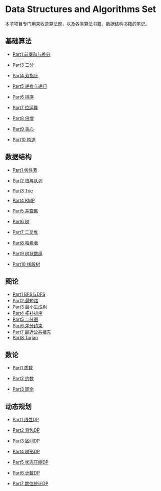 # Data Structures and Algorithms Set

本子项目专门用来收录算法题，以及各类算法书籍、数据结构书籍的笔记。

## 基础算法

* [Part1 前缀和与差分](https://github.com/TiredAce/MyNotion/tree/master/Data%20Structures%20and%20Algorithms/Algorithm_set/%E5%89%8D%E7%BC%80%E5%92%8C%E4%B8%8E%E5%B7%AE%E5%88%86)

* [Part3 二分](https://github.com/TiredAce/MyNotion/tree/master/Data%20Structures%20and%20Algorithms/Algorithm_set/%E4%BA%8C%E5%88%86)

* [Part4 双指针](https://github.com/TiredAce/MyNotion/tree/master/Data%20Structures%20and%20Algorithms/Algorithm_set/%E5%8F%8C%E6%8C%87%E9%92%88)

* [Part5 递推与递归](./递推与递归)
* [Part6 排序]()
* [Part7 位运算]()
* [Part8 倍增]()
* [Part9 贪心]()
* [Part10 构造]()

## 数据结构

* [Part1 线性表](https://github.com/TiredAce/MyNotion/tree/master/Data%20Structures%20and%20Algorithms/Algorithm_set/%E7%BA%BF%E6%80%A7%E8%A1%A8)

* [Part2 栈与队列](https://github.com/TiredAce/MyNotion/tree/master/Data%20Structures%20and%20Algorithms/Algorithm_set/%E6%A0%88%E4%B8%8E%E9%98%9F%E5%88%97)

* [Part3 Trie]()

* [Part4 KMP]()

* [Part5 并查集]()
* [Part6 树]()
* [Part7 二叉堆]()
* [Part8 哈希表]()
* [Part9 树状数组]()
* [Part10 线段树]()

## 图论

* [Part1 BFS与DFS](https://github.com/TiredAce/MyNotion/tree/master/Data%20Structures%20and%20Algorithms/Algorithm_set/DFS%E5%92%8CBFS)
* [Part2 最短路]()
* [Part3 最小生成树]()
* [Part4 拓扑排序]()
* [Part5 二分图]()
* [Part6 差分约束]()
* [Part7 最近公共祖先]()
* [Part8 Tarjan]()

## 数论

* [Part1 质数]()

* [Part2 约数]()

* [Part3 同余]()

## 动态规划

* [Part1 线性DP]()
* [Part2 背包DP]()

* [Part3 区间DP]()

* [Part4 树形DP]()

* [Part5 状态压缩DP]()

* [Part6 计数DP]()

* [Part7 数位统计DP]()